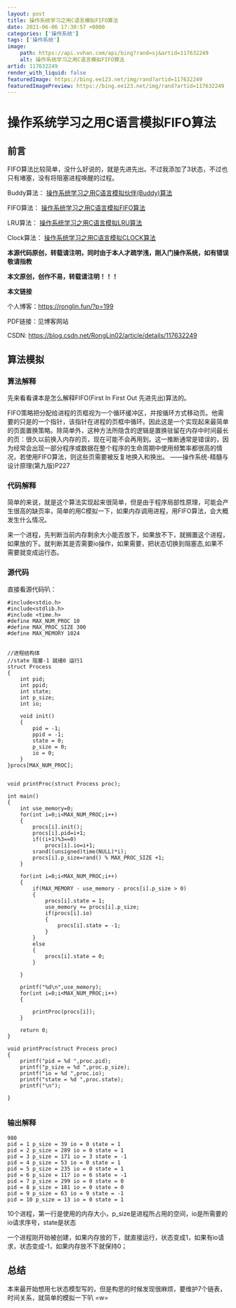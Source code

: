 ```yaml
---
layout: post
title: 操作系统学习之用C语言模拟FIFO算法
date: 2021-06-06 17:30:57 +0800
categories: ['操作系统']
tags: ['操作系统']
image:
    path: https://api.vvhan.com/api/bing?rand=sj&artid=117632249
    alt: 操作系统学习之用C语言模拟FIFO算法
artid: 117632249
render_with_liquid: false
featuredImage: https://bing.ee123.net/img/rand?artid=117632249
featuredImagePreview: https://bing.ee123.net/img/rand?artid=117632249
---
```


# 操作系统学习之用C语言模拟FIFO算法

## 前言

FIFO算法比较简单，没什么好说的，就是先进先出。不过我添加了3状态，不过也只有堵塞，没有将阻塞进程唤醒的过程。

Buddy算法：
[操作系统学习之用C语言模拟伙伴(Buddy)算法](https://blog.csdn.net/RongLin02/article/details/117340021)
  
FIFO算法：
[操作系统学习之用C语言模拟FIFO算法](https://blog.csdn.net/RongLin02/article/details/117632249)
  
LRU算法：
[操作系统学习之用C语言模拟LRU算法](https://blog.csdn.net/RongLin02/article/details/117632296)
  
Clock算法：
[操作系统学习之用C语言模拟CLOCK算法](https://blog.csdn.net/RongLin02/article/details/117632407)
  
**本源代码原创，转载请注明，同时由于本人才疏学浅，刚入门操作系统，如有错误敬请指教**
  
**本文原创，创作不易，转载请注明！！！**
  
**本文链接**
  
个人博客：https://ronglin.fun/?p=199
  
PDF链接：见博客网站
  
CSDN: https://blog.csdn.net/RongLin02/article/details/117632249

## 算法模拟

### 算法解释

先来看看课本是怎么解释FIFO(First In First Out 先进先出)算法的。
  
FIFO策略把分配给进程的页框视为一个循环缓冲区，并按循环方式移动页。他需要的只是的一个指针，该指针在进程的页框中循环。因此这是一个实现起来最简单的页面置换策略。除简单外，这种方法所隐含的逻辑是置换驻留在内存中时间最长的页：很久以前换入内存的页，现在可能不会再用到。这一推断通常是错误的，因为经常会出现一部分程序或数据在整个程序的生命周期中使用频繁率都很高的情况，若使用FIFO算法，则这些页需要被反复地换入和换出。 ——操作系统-精髓与设计原理(第九版)P227

### 代码解释

简单的来说，就是这个算法实现起来很简单，但是由于程序局部性原理，可能会产生很高的缺页率，简单的用C模拟一下，如果内存调用进程，用FIFO算法，会大概发生什么情况。
  
来一个进程，先判断当前内存剩余大小能否放下，如果放不下，就搁置这个进程，如果放的下。就判断其是否需要io操作，如果需要，把状态切换到阻塞态,如果不需要就变成运行态。

### 源代码

直接看源代码叭：

```
#include<stdio.h>
#include<stdlib.h>
#include <time.h>
#define MAX_NUM_PROC 10
#define MAX_PROC_SIZE 300
#define MAX_MEMORY 1024


//进程结构体
//state 阻塞-1 就绪0 运行1
struct Process
{
    int pid;
    int ppid;
    int state;
    int p_size;
    int io;

    void init()
    {
        pid = -1;
        ppid = -1;
        state = 0;
        p_size = 0;
        io = 0;
    }
}procs[MAX_NUM_PROC];


void printProc(struct Process proc);

int main()
{
    int use_memory=0;
    for(int i=0;i<MAX_NUM_PROC;i++)
    {
        procs[i].init();
        procs[i].pid=i+1;
        if((i+1)%3==0)
            procs[i].io=i+1;
        srand((unsigned)time(NULL)*i);
        procs[i].p_size=rand() % MAX_PROC_SIZE +1;
    }

    for(int i=0;i<MAX_NUM_PROC;i++)
    {
        if(MAX_MEMORY - use_memory - procs[i].p_size > 0)
        {
            procs[i].state = 1;
            use_memory += procs[i].p_size;
            if(procs[i].io)
            {
                procs[i].state = -1;
            }
        }
        else
        {
            procs[i].state = 0;
        }

    }

    printf("%d\n",use_memory);
    for(int i=0;i<MAX_NUM_PROC;i++)
    {

        printProc(procs[i]);
    }

    return 0;
}

void printProc(struct Process proc)
{
    printf("pid = %d ",proc.pid);
    printf("p_size = %d ",proc.p_size);
    printf("io = %d ",proc.io);
    printf("state = %d ",proc.state);
    printf("\n");

}


```

### 输出解释

```
980
pid = 1 p_size = 39 io = 0 state = 1
pid = 2 p_size = 289 io = 0 state = 1
pid = 3 p_size = 171 io = 3 state = -1
pid = 4 p_size = 53 io = 0 state = 1
pid = 5 p_size = 235 io = 0 state = 1
pid = 6 p_size = 117 io = 6 state = -1
pid = 7 p_size = 299 io = 0 state = 0
pid = 8 p_size = 181 io = 0 state = 0
pid = 9 p_size = 63 io = 9 state = -1
pid = 10 p_size = 13 io = 0 state = 1

```

10个进程，第一行是使用的内存大小，p\_size是进程所占用的空间，io是所需要的io请求序号，state是状态
  
一个进程刚开始被创建，如果内存放的下，就直接运行，状态变成1，如果有io请求，状态变成-1，如果内存放不下就保持0；

## 总结

本来最开始想用七状态模型写的，但是构思的时候发现很麻烦，要维护7个链表，时间关系，就简单的模拟一下叭 =w=